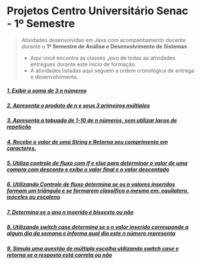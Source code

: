 # Projetos Centro Universitário Senac - 1º Semestre

> Atividades desenvolvidas em Java com acompanhamento docente durante o **1º Semestre de Análise e Desenvolvimento de Sistemas**
> - Aqui você encontra as classes *.java* de todas as atividades entregues durante este início de formação.
> - A atividades listadas aqui seguem a ordem cronológica de entrega e desenvolvimento.

##### [1. Exibir a soma de 3 *n* números](/Atividades/produtoDaMultiplicacao.java)
##### [2. Apresenta o produto de *n* e seus 3 primeiros múltiplos](/Atividades/primeirosMultiplos.java)
##### [3. Apresenta a tabuada de 1-10 de *n* números, sem utilizar laços de repetição](/Atividades/tabuada.java)
##### [4. Recebe o valor de uma String e Retorna seu comprimento em caracteres.](../Atividades/comprimentoDoNome.java)
##### [5. Utiliza controle de fluxo com *if* e *else* para determinar o valor de uma compra com desconto e exibe o valor final e o valor descontado](/Atividades/aplicaDesconto.java)
##### [6. Utilizando Controle de fluxo determina se os *n* valores inseridos formam um triângulo e se formarem classifica o mesmo em: equilatero, isóceles ou escaleno](../Atividades/existenciaDeTriangulo.java)
##### [7. Determina se o ano *n* inserido é bissexto ou não](../Atividades/anoBissexto.java)
##### [8. Utilizando *switch case* determina se o *n* valor inserido corresponde a algum dia da semana e informa qual dia este *n* número representa](../Atividades/diasDaSemana.java)
##### [9. Simula uma questão de múltipla escolha utilizando *switch case* e retorna se a resposta está correta ou não](../Atividades/multiplaEscolha.java)
